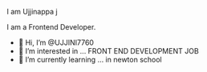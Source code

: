 I am Ujjinappa j 

I am a Frontend Developer.



- 👋 Hi, I’m @UJJINI7760
- 👀 I’m interested in ... FRONT END DEVELOPMENT JOB
- 🌱 I’m currently learning ... in newton school

<!---
UJJINI7760/UJJINI7760 is a ✨ special ✨ repository because its `README.md` (this file) appears on your GitHub profile.
You can click the Preview link to take a look at your changes.
--->
